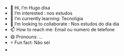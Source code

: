 - 👋 Hi, I’m Hugo disa
-  👀 I’m interested : nos estudos
- 🌱 I’m currently learning: Tecnoligia
- 💞️ I’m looking to collaborate : Nos estudos do dia dia
- 📫 How to reach me: Email ou numero de telefone
- 😄 Pronouns: ...
- ⚡ Fun fact: Não sei
- 

<!---
HU-G0/HU-G0 is a ✨ special ✨ repository because its `README.md` (this file) appears on your GitHub profile.
You can click the Preview link to take a look at your changes.
--->
